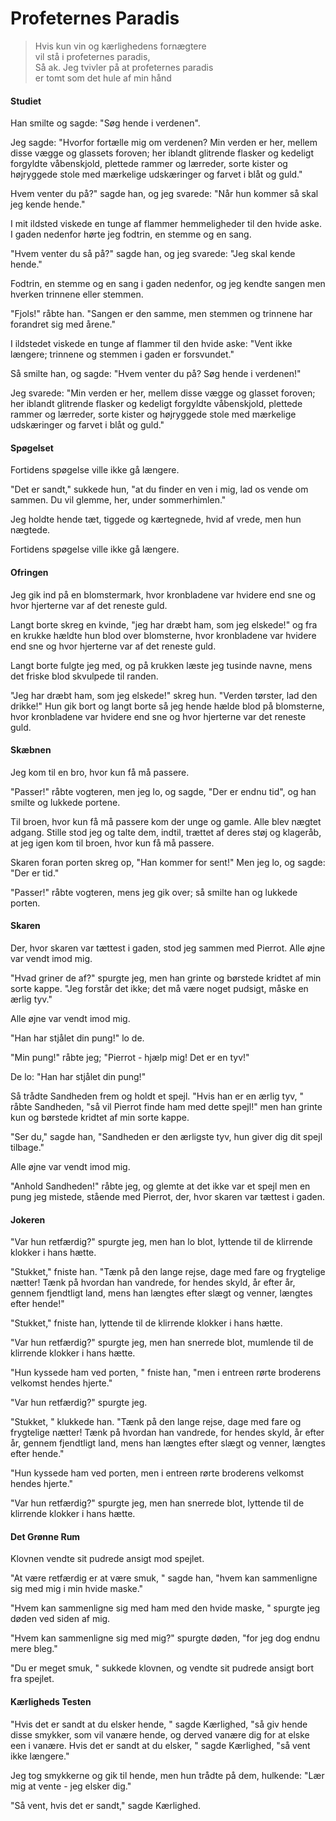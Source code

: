 # Profeternes Paradis

> Hvis kun vin og kærlighedens fornægtere  
> vil stå i profeternes paradis,  
> Så ak. Jeg tvivler på at profeternes paradis   
> er tomt som det hule af min hånd  

#### Studiet

Han smilte og sagde: "Søg hende i verdenen". 

Jeg sagde: "Hvorfor fortælle mig om verdenen? Min verden er her, mellem disse vægge og glassets foroven; her iblandt glitrende flasker og kedeligt forgyldte våbenskjold, plettede rammer og lærreder, sorte kister og højryggede stole med mærkelige udskæringer og farvet i blåt og guld."

Hvem venter du på?" sagde han, og jeg svarede: "Når hun kommer så skal jeg kende hende."

I mit ildsted viskede en tunge af flammer hemmeligheder til den hvide aske. I gaden nedenfor hørte jeg fodtrin, en stemme og en sang. 

"Hvem venter du så på?" sagde han, og jeg svarede: "Jeg skal kende hende."

Fodtrin, en stemme og en sang i gaden nedenfor, og jeg kendte sangen men hverken trinnene eller stemmen.

"Fjols!" råbte han. "Sangen er den samme, men stemmen og trinnene har forandret sig med årene."

I ildstedet viskede en tunge af flammer til den hvide aske: "Vent ikke længere; trinnene og stemmen i gaden er forsvundet."

Så smilte han, og sagde: "Hvem venter du på? Søg hende i verdenen!" 

Jeg svarede: "Min verden er her, mellem disse vægge og glasset foroven; her iblandt glitrende flasker og kedeligt forgyldte våbenskjold, plettede rammer og lærreder, sorte kister og højryggede stole med mærkelige udskæringer og farvet i blåt og guld."
  
#### Spøgelset

Fortidens spøgelse ville ikke gå længere. 

"Det er sandt," sukkede hun, "at du finder en ven i mig, lad os vende om sammen. Du vil glemme, her, under sommerhimlen."

Jeg holdte hende tæt, tiggede og kærtegnede, hvid af vrede, men hun nægtede. 

Fortidens spøgelse ville ikke gå længere.

#### Ofringen

Jeg gik ind på en blomstermark, hvor kronbladene var hvidere end sne og hvor hjerterne var af det reneste guld. 

Langt borte skreg en kvinde, "jeg har dræbt ham, som jeg elskede!" og fra en krukke hældte hun blod over blomsterne, hvor kronbladene var hvidere end sne og hvor hjerterne var af det reneste guld. 

Langt borte fulgte jeg med, og på krukken læste jeg tusinde navne, mens det friske blod skvulpede til randen. 

"Jeg har dræbt ham, som jeg elskede!" skreg hun. "Verden tørster, lad den drikke!" Hun gik bort og langt borte så jeg hende hælde blod på blomsterne, hvor kronbladene var hvidere end sne og hvor hjerterne var det reneste guld. 

#### Skæbnen

Jeg kom til en bro, hvor kun få må passere. 

"Passer!" råbte vogteren, men jeg lo, og sagde, "Der er endnu tid", og han smilte og lukkede portene. 

Til broen, hvor kun få må passere kom der unge og gamle. Alle blev nægtet adgang. Stille stod jeg og talte dem, indtil, trættet af deres støj og klageråb, at jeg igen kom til broen, hvor kun få må passere.

Skaren foran porten skreg op, "Han kommer for sent!" Men jeg lo, og sagde: "Der er tid."

"Passer!" råbte vogteren, mens jeg gik over; så smilte han og lukkede porten. 

####  Skaren

Der, hvor skaren var tættest i gaden, stod jeg sammen med Pierrot. Alle øjne var vendt imod mig. 

"Hvad griner de af?" spurgte jeg, men han grinte og børstede kridtet af min sorte kappe. "Jeg forstår det ikke; det må være noget pudsigt, måske en ærlig tyv."

Alle øjne var vendt imod mig. 

"Han har stjålet din pung!" lo de. 

"Min pung!" råbte jeg; "Pierrot - hjælp mig! Det er en tyv!"

De lo: "Han har stjålet din pung!"

Så trådte Sandheden frem og holdt et spejl. "Hvis han er en ærlig tyv, " råbte Sandheden, "så vil Pierrot finde ham med dette spejl!" men han grinte kun og børstede kridtet af min sorte kappe.

"Ser du," sagde han, "Sandheden er den ærligste tyv, hun giver dig dit spejl tilbage."

Alle øjne var vendt imod mig. 

"Anhold Sandheden!" råbte jeg, og glemte at det ikke var et spejl men en pung jeg mistede, stående med Pierrot, der, hvor skaren var tættest i gaden. 

#### Jokeren

"Var hun retfærdig?" spurgte jeg, men han lo blot, lyttende til de klirrende klokker i hans hætte.

"Stukket," fniste han. "Tænk på den lange rejse, dage med fare og frygtelige nætter! Tænk på hvordan han vandrede, for hendes skyld, år efter år, gennem fjendtligt land, mens han længtes efter slægt og venner, længtes efter hende!"

"Stukket," fniste han, lyttende til de klirrende klokker i hans hætte. 

"Var hun retfærdig?" spurgte jeg, men han snerrede blot, mumlende til de klirrende klokker i hans hætte. 

"Hun kyssede ham ved porten, " fniste han, "men i entreen rørte broderens velkomst hendes hjerte."

"Var hun retfærdig?" spurgte jeg.

"Stukket, " klukkede han. "Tænk på den lange rejse, dage med fare og frygtelige nætter! Tænk på hvordan han vandrede, for hendes skyld, år efter år, gennem fjendtligt land, mens han længtes efter slægt og venner, længtes efter hende." 

"Hun kyssede ham ved porten, men i entreen rørte broderens velkomst hendes hjerte."

"Var hun retfærdig?" spurgte jeg, men han snerrede blot, lyttende til de klirrende klokker i hans hætte. 

#### Det Grønne Rum

Klovnen vendte sit pudrede ansigt mod spejlet. 

"At være retfærdig er at være smuk, " sagde han, "hvem kan sammenligne sig med mig i min hvide maske." 

"Hvem kan sammenligne sig med ham med den hvide maske, " spurgte jeg døden ved siden af mig. 

"Hvem kan sammenligne sig med mig?" spurgte døden, "for jeg dog endnu mere bleg." 

"Du er meget smuk, " sukkede klovnen, og vendte sit pudrede ansigt bort fra spejlet. 

#### Kærligheds Testen

"Hvis det er sandt at du elsker hende, " sagde Kærlighed, "så giv hende disse smykker, som vil vanære hende, og derved vanære dig for at elske een i vanære. Hvis det er sandt at du elsker, " sagde Kærlighed, "så vent ikke længere." 

Jeg tog smykkerne og gik til hende, men hun trådte på dem, hulkende: "Lær mig at vente - jeg elsker dig." 

"Så vent, hvis det er sandt," sagde Kærlighed.
